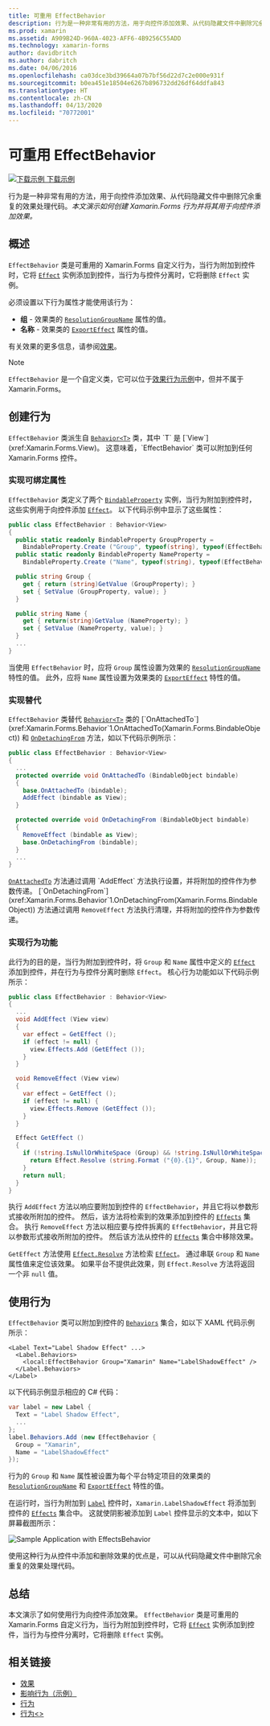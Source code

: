 ```yaml
---
title: 可重用 EffectBehavior
description: 行为是一种非常有用的方法，用于向控件添加效果、从代码隐藏文件中删除冗余重复的效果处理代码。 本文演示如何创建 Xamarin.Forms 行为并将其用于向控件添加效果。
ms.prod: xamarin
ms.assetid: A909B24D-960A-4023-AFF6-4B9256C55ADD
ms.technology: xamarin-forms
author: davidbritch
ms.author: dabritch
ms.date: 04/06/2016
ms.openlocfilehash: ca03dce3bd39664a07b7bf56d22d7c2e000e931f
ms.sourcegitcommit: b0ea451e18504e6267b896732dd26df64ddfa843
ms.translationtype: HT
ms.contentlocale: zh-CN
ms.lasthandoff: 04/13/2020
ms.locfileid: "70772001"
---
```

# <a name="reusable-effectbehavior"></a>可重用 EffectBehavior

[![下载示例](~/media/shared/download.png) 下载示例](https://docs.microsoft.com/samples/xamarin/xamarin-forms-samples/behaviors-effectbehavior)

行为是一种非常有用的方法，用于向控件添加效果、从代码隐藏文件中删除冗余重复的效果处理代码。_本文演示如何创建 Xamarin.Forms 行为并将其用于向控件添加效果。_

## <a name="overview"></a>概述

`EffectBehavior` 类是可重用的 Xamarin.Forms 自定义行为，当行为附加到控件时，它将 [`Effect`](xref:Xamarin.Forms.Effect) 实例添加到控件，当行为与控件分离时，它将删除 `Effect` 实例。

必须设置以下行为属性才能使用该行为：

- **组** - 效果类的 [`ResolutionGroupName`](xref:Xamarin.Forms.ResolutionGroupNameAttribute) 属性的值。
- **名称** - 效果类的 [`ExportEffect`](xref:Xamarin.Forms.ExportEffectAttribute) 属性的值。

有关效果的更多信息，请参阅[效果](~/xamarin-forms/app-fundamentals/effects/index.md)。

> [!NOTE]
> `EffectBehavior` 是一个自定义类，它可以位于[效果行为示例](https://docs.microsoft.com/samples/xamarin/xamarin-forms-samples/behaviors-effectbehavior)中，但并不属于 Xamarin.Forms。

## <a name="creating-the-behavior"></a>创建行为

`EffectBehavior` 类派生自 [`Behavior<T>`](xref:Xamarin.Forms.Behavior`1) 类，其中 `T` 是 [`View`](xref:Xamarin.Forms.View)。 这意味着，`EffectBehavior` 类可以附加到任何 Xamarin.Forms 控件。

### <a name="implementing-bindable-properties"></a>实现可绑定属性

`EffectBehavior` 类定义了两个 [`BindableProperty`](xref:Xamarin.Forms.BindableProperty) 实例，当行为附加到控件时，这些实例用于向控件添加 [`Effect`](xref:Xamarin.Forms.Effect)。 以下代码示例中显示了这些属性：

```csharp
public class EffectBehavior : Behavior<View>
{
  public static readonly BindableProperty GroupProperty =
    BindableProperty.Create ("Group", typeof(string), typeof(EffectBehavior), null);
  public static readonly BindableProperty NameProperty =
    BindableProperty.Create ("Name", typeof(string), typeof(EffectBehavior), null);

  public string Group {
    get { return (string)GetValue (GroupProperty); }
    set { SetValue (GroupProperty, value); }
  }

  public string Name {
    get { return(string)GetValue (NameProperty); }
    set { SetValue (NameProperty, value); }
  }
  ...
}
```

当使用 `EffectBehavior` 时，应将 `Group` 属性设置为效果的 [`ResolutionGroupName`](xref:Xamarin.Forms.ResolutionGroupNameAttribute) 特性的值。 此外，应将 `Name` 属性设置为效果类的 [`ExportEffect`](xref:Xamarin.Forms.ExportEffectAttribute) 特性的值。

### <a name="implementing-the-overrides"></a>实现替代

`EffectBehavior` 类替代 [`Behavior<T>`](xref:Xamarin.Forms.Behavior`1) 类的 [`OnAttachedTo`](xref:Xamarin.Forms.Behavior`1.OnAttachedTo(Xamarin.Forms.BindableObject)) 和 [`OnDetachingFrom`](xref:Xamarin.Forms.Behavior`1.OnDetachingFrom(Xamarin.Forms.BindableObject)) 方法，如以下代码示例所示：

```csharp
public class EffectBehavior : Behavior<View>
{
  ...
  protected override void OnAttachedTo (BindableObject bindable)
  {
    base.OnAttachedTo (bindable);
    AddEffect (bindable as View);
  }

  protected override void OnDetachingFrom (BindableObject bindable)
  {
    RemoveEffect (bindable as View);
    base.OnDetachingFrom (bindable);
  }
  ...
}
```

[`OnAttachedTo`](xref:Xamarin.Forms.Behavior`1.OnAttachedTo(Xamarin.Forms.BindableObject)) 方法通过调用 `AddEffect` 方法执行设置，并将附加的控件作为参数传递。 [`OnDetachingFrom`](xref:Xamarin.Forms.Behavior`1.OnDetachingFrom(Xamarin.Forms.BindableObject)) 方法通过调用 `RemoveEffect` 方法执行清理，并将附加的控件作为参数传递。

### <a name="implementing-the-behavior-functionality"></a>实现行为功能

此行为的目的是，当行为附加到控件时，将 `Group` 和 `Name` 属性中定义的 [`Effect`](xref:Xamarin.Forms.Effect) 添加到控件，并在行为与控件分离时删除 `Effect`。 核心行为功能如以下代码示例所示：

```csharp
public class EffectBehavior : Behavior<View>
{
  ...
  void AddEffect (View view)
  {
    var effect = GetEffect ();
    if (effect != null) {
      view.Effects.Add (GetEffect ());
    }
  }

  void RemoveEffect (View view)
  {
    var effect = GetEffect ();
    if (effect != null) {
      view.Effects.Remove (GetEffect ());
    }
  }

  Effect GetEffect ()
  {
    if (!string.IsNullOrWhiteSpace (Group) && !string.IsNullOrWhiteSpace (Name)) {
      return Effect.Resolve (string.Format ("{0}.{1}", Group, Name));
    }
    return null;
  }
}
```

执行 `AddEffect` 方法以响应要附加到控件的 `EffectBehavior`，并且它将以参数形式接收所附加的控件。 然后，该方法将检索到的效果添加到控件的 [`Effects`](xref:Xamarin.Forms.Element.Effects) 集合。 执行 `RemoveEffect` 方法以相应要与控件拆离的 `EffectBehavior`，并且它将以参数形式接收所附加的控件。 然后该方法从控件的 [`Effects`](xref:Xamarin.Forms.Element.Effects) 集合中移除效果。

`GetEffect` 方法使用 [`Effect.Resolve`](xref:Xamarin.Forms.Effect.Resolve(System.String)) 方法检索 [`Effect`](xref:Xamarin.Forms.Effect)。 通过串联 `Group` 和 `Name` 属性值来定位该效果。 如果平台不提供此效果，则 `Effect.Resolve` 方法将返回一个非 `null` 值。

## <a name="consuming-the-behavior"></a>使用行为

`EffectBehavior` 类可以附加到控件的 [`Behaviors`](xref:Xamarin.Forms.VisualElement.Behaviors) 集合，如以下 XAML 代码示例所示：

```xaml
<Label Text="Label Shadow Effect" ...>
  <Label.Behaviors>
    <local:EffectBehavior Group="Xamarin" Name="LabelShadowEffect" />
  </Label.Behaviors>
</Label>
```

以下代码示例显示相应的 C# 代码：

```csharp
var label = new Label {
  Text = "Label Shadow Effect",
  ...
};
label.Behaviors.Add (new EffectBehavior {
  Group = "Xamarin",
  Name = "LabelShadowEffect"
});
```

行为的 `Group` 和 `Name` 属性被设置为每个平台特定项目的效果类的 [`ResolutionGroupName`](xref:Xamarin.Forms.ResolutionGroupNameAttribute) 和 [`ExportEffect`](xref:Xamarin.Forms.ExportEffectAttribute) 特性的值。

在运行时，当行为附加到 [`Label`](xref:Xamarin.Forms.Label) 控件时，`Xamarin.LabelShadowEffect` 将添加到控件的 [`Effects`](xref:Xamarin.Forms.Element.Effects) 集合中。 这就使阴影被添加到 `Label` 控件显示的文本中，如以下屏幕截图所示：

![](effect-behavior-images/screenshots.png "Sample Application with EffectsBehavior")

使用这种行为从控件中添加和删除效果的优点是，可以从代码隐藏文件中删除冗余重复的效果处理代码。

## <a name="summary"></a>总结

本文演示了如何使用行为向控件添加效果。 `EffectBehavior` 类是可重用的 Xamarin.Forms 自定义行为，当行为附加到控件时，它将 [`Effect`](xref:Xamarin.Forms.Effect) 实例添加到控件，当行为与控件分离时，它将删除 `Effect` 实例。

## <a name="related-links"></a>相关链接

- [效果](~/xamarin-forms/app-fundamentals/effects/index.md)
- [影响行为（示例）](https://docs.microsoft.com/samples/xamarin/xamarin-forms-samples/behaviors-effectbehavior)
- [行为](xref:Xamarin.Forms.Behavior)
- [行为&lt;&gt;](xref:Xamarin.Forms.Behavior`1)
